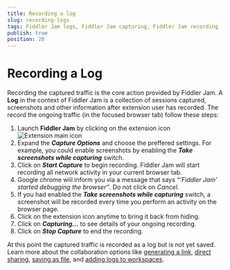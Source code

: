 ```yaml
---
title: Recording a log
slug: recording-logs
tags: Fiddler Jam logs, Fiddler Jam capturing, Fiddler Jam recording
publish: true
position: 20
---
```



# Recording a Log

Recording the captured traffic is the core action provided by Fiddler Jam. A **Log** in the context of Fiddler Jam is a collection of sessions captured, screenshots and other information after extension user has recorded. The record the ongoing traffic (in the focused browser tab) follow these steps:

1. Launch **Fiddler Jam** by clicking on the extension icon ![Extension main icon](../images/icons/extension-icon.png) <!-- TODO add icon -->
2. Expand the **_Capture Options_** and choose the preffered settings. For example, you could enable screenshots by enabling the **_Take screenshots while capturing_** switch.
3. Click on **_Start Capture_** to begin recording. Fiddler Jam will start recording all network activity in your current browser tab.
4. Google chrome wiil inform you via a message that says _“’Fiddler Jam’ started debugging the browser”_. Do not click on _Cancel_.
5. If you had enabled the **_Take screenshots while capturing_** switch, a screenshot will be recorded every time you perform an activity on the browser page.
6. Click on the extension icon anytime to bring it back from hiding.
7. Click on **_Capturing…_** to see details of your ongoing recording.
8. Click on **_Stop Capture_** to end the recording.

At this point the captured traffic is recorded as a log but is not yet saved. Learn more about the collaboration options like [generating a link](), [direct sharing](), [saving as file](), and [adding logs to workspaces]().
